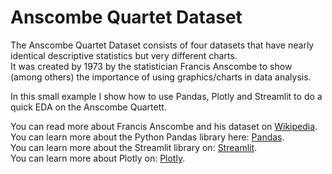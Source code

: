 # Anscombe Quartet Dataset

The Anscombe Quartet Dataset consists of four datasets that have nearly identical
descriptive statistics but very different charts.  
It was created by 1973 by the statistician Francis Anscombe to show (among others) the 
importance of using graphics/charts in data analysis.  

In this small example I show how to use Pandas, Plotly and Streamlit to do a 
quick EDA on the Anscombe Quartett.  

You can read more about Francis Anscombe and his dataset on [Wikipedia](https://en.wikipedia.org/wiki/Anscombe%27s_quartet).  
You can learn more about the Python Pandas library here: [Pandas](https://pandas.pydata.org/).  
You can learn more about the Streamlit library on: [Streamlit](https://docs.streamlit.io/).  
You can learn more about Plotly on: [Plotly](https://plotly.com/python/).  
